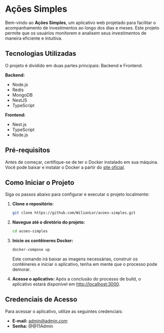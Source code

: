 # Ações Simples

Bem-vindo ao **Ações Simples**, um aplicativo web projetado para facilitar o acompanhamento de investimentos ao longo dos dias e meses. Este projeto permite que os usuários monitorem e analisem seus investimentos de maneira eficiente e intuitiva.

## Tecnologias Utilizadas

O projeto é dividido em duas partes principais: Backend e Frontend.

**Backend:**
- Node.js
- Redis
- MongoDB
- NestJS
- TypeScript

**Frontend:**
- Next.js
- TypeScript
- Node.js

## Pré-requisitos

Antes de começar, certifique-se de ter o Docker instalado em sua máquina. Você pode baixar e instalar o Docker a partir do [site oficial](https://www.docker.com/get-started).

## Como Iniciar o Projeto

Siga os passos abaixo para configurar e executar o projeto localmente:

1. **Clone o repositório:**
   ```bash
   git clone https://github.com/WilianLor/acoes-simples.git
   ```

2. **Navegue até o diretório do projeto:**
   ```bash
   cd acoes-simples
   ```

3. **Inicie os contêineres Docker:**
   ```bash
   docker-compose up
   ```
   Este comando irá baixar as imagens necessárias, construir os contêineres e iniciar o aplicativo, tenha em mente que o processo pode demorar.

4. **Acesse o aplicativo:**
   Após a conclusão do processo de build, o aplicativo estará disponível em [http://localhost:3000](http://localhost:3000).

## Credenciais de Acesso

Para acessar o aplicativo, utilize as seguintes credenciais:

- **E-mail:** admin@admin.com
- **Senha:** @@11Admin
